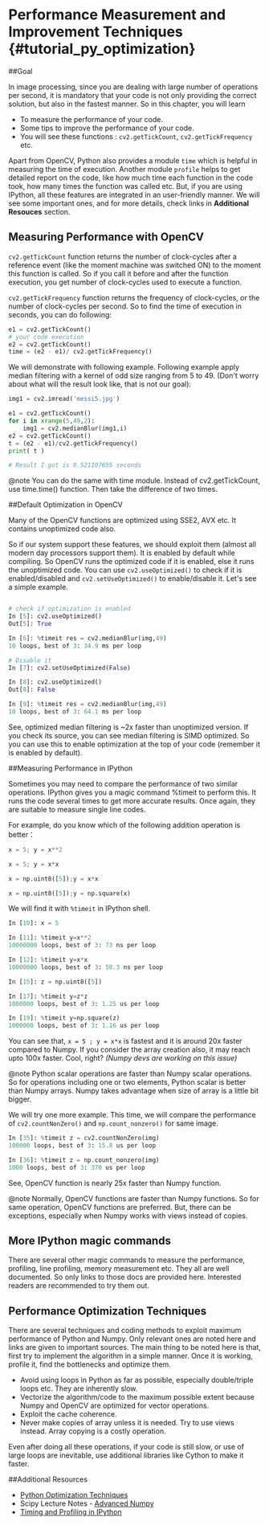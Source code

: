 # Performance Measurement and Improvement Techniques {#tutorial_py_optimization}

##Goal

In image processing, since you are dealing with large number of operations per second, it is mandatory that your code is not only providing the correct solution, but also in the fastest manner.
So in this chapter, you will learn

- To measure the performance of your code.
- Some tips to improve the performance of your code.
- You will see these functions : `cv2.getTickCount`, `cv2.getTickFrequency` etc.

Apart from OpenCV, Python also provides a module `time` which is helpful in measuring the time of execution. Another module `profile` helps to get detailed report on the code, like how much time each function in the code took, how many times the function was called etc. But, if you are using IPython, all these features are integrated in an user-friendly manner. We will see some important ones, and for more details, check links in **Additional Resouces** section.

## Measuring Performance with OpenCV

`cv2.getTickCount` function returns the number of clock-cycles after a reference event (like the moment machine was switched ON) to the moment this function is called. So if you call it before and after the function execution, you get number of clock-cycles used to execute a function.

`cv2.getTickFrequency` function returns the frequency of clock-cycles, or the number of clock-cycles per second. So to find the time of execution in seconds, you can do following:
```python
e1 = cv2.getTickCount()
# your code execution
e2 = cv2.getTickCount()
time = (e2 - e1)/ cv2.getTickFrequency()
```
We will demonstrate with following example. Following example apply median filtering with a kernel of odd size ranging from 5 to 49. (Don't worry about what will the result look like, that is not our goal):
```python
img1 = cv2.imread('messi5.jpg')

e1 = cv2.getTickCount()
for i in xrange(5,49,2):
    img1 = cv2.medianBlur(img1,i)
e2 = cv2.getTickCount()
t = (e2 - e1)/cv2.getTickFrequency()
print( t )

# Result I got is 0.521107655 seconds
```
@note You can do the same with time module. Instead of cv2.getTickCount, use time.time() function.
Then take the difference of two times.

##Default Optimization in OpenCV

Many of the OpenCV functions are optimized using SSE2, AVX etc. It contains unoptimized code also.

So if our system support these features, we should exploit them (almost all modern day processors support them). It is enabled by default while compiling. So OpenCV runs the optimized code if it is enabled, else it runs the unoptimized code. You can use `cv2.useOptimized()` to check if it is enabled/disabled and `cv2.setUseOptimized()` to enable/disable it. Let's see a simple example.

```python

# check if optimization is enabled
In [5]: cv2.useOptimized()
Out[5]: True

In [6]: %timeit res = cv2.medianBlur(img,49)
10 loops, best of 3: 34.9 ms per loop

# Disable it
In [7]: cv2.setUseOptimized(False)

In [8]: cv2.useOptimized()
Out[8]: False

In [9]: %timeit res = cv2.medianBlur(img,49)
10 loops, best of 3: 64.1 ms per loop
```
See, optimized median filtering is \~2x faster than unoptimized version. If you check its source, you can see median filtering is SIMD optimized. So you can use this to enable optimization at the top of your code (remember it is enabled by default).

##Measuring Performance in IPython

Sometimes you may need to compare the performance of two similar operations. IPython gives you a magic command %timeit to perform this. It runs the code several times to get more accurate results.
Once again, they are suitable to measure single line codes.

For example, do you know which of the following addition operation is better：
```python
x = 5; y = x**2
```
```python
x = 5; y = x*x
```
```python
x = np.uint8([5]);y = x*x
```
```python
x = np.uint8([5]);y = np.square(x)
```
We will find it with `%timeit` in IPython shell.
```python
In [10]: x = 5

In [11]: %timeit y=x**2
10000000 loops, best of 3: 73 ns per loop

In [12]: %timeit y=x*x
10000000 loops, best of 3: 58.3 ns per loop

In [15]: z = np.uint8([5])

In [17]: %timeit y=z*z
1000000 loops, best of 3: 1.25 us per loop

In [19]: %timeit y=np.square(z)
1000000 loops, best of 3: 1.16 us per loop
```
You can see that, `x = 5 ; y = x*x` is fastest and it is around 20x faster compared to Numpy. If you consider the array creation also, it may reach upto 100x faster. Cool, right? *(Numpy devs are working on this issue)*

@note Python scalar operations are faster than Numpy scalar operations. So for operations including one or two elements, Python scalar is better than Numpy arrays. Numpy takes advantage when size of array is a little bit bigger.

We will try one more example. This time, we will compare the performance of `cv2.countNonZero()` and `np.count_nonzero()` for same image.

```python
In [35]: %timeit z = cv2.countNonZero(img)
100000 loops, best of 3: 15.8 us per loop

In [36]: %timeit z = np.count_nonzero(img)
1000 loops, best of 3: 370 us per loop
```
See, OpenCV function is nearly 25x faster than Numpy function.

@note Normally, OpenCV functions are faster than Numpy functions. So for same operation, OpenCV functions are preferred. But, there can be exceptions, especially when Numpy works with views instead of copies.

More IPython magic commands
---------------------------

There are several other magic commands to measure the performance, profiling, line profiling, memory measurement etc. They all are well documented. So only links to those docs are provided here. Interested readers are recommended to try them out.

Performance Optimization Techniques
-----------------------------------

There are several techniques and coding methods to exploit maximum performance of Python and Numpy.
Only relevant ones are noted here and links are given to important sources. The main thing to be noted here is that, first try to implement the algorithm in a simple manner. Once it is working, profile it, find the bottlenecks and optimize them.

- Avoid using loops in Python as far as possible, especially double/triple loops etc. They are inherently slow.
- Vectorize the algorithm/code to the maximum possible extent because Numpy and OpenCV are optimized for vector operations.
- Exploit the cache coherence.
- Never make copies of array unless it is needed. Try to use views instead. Array copying is a costly operation.

Even after doing all these operations, if your code is still slow, or use of large loops are inevitable, use additional libraries like Cython to make it faster.

##Additional Resources

- [Python Optimization Techniques](http://wiki.python.org/moin/PythonSpeed/PerformanceTips)
- Scipy Lecture Notes - [Advanced Numpy](http://scipy-lectures.github.io/advanced/advanced_numpy/index.html#advanced-numpy)
- [Timing and Profiling in IPython](http://pynash.org/2013/03/06/timing-and-profiling.html)


